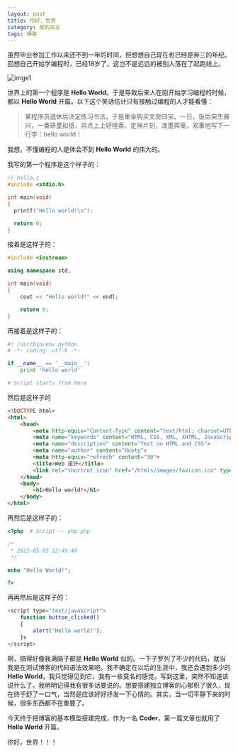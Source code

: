 ```yaml
---
layout: post
title: 你好，世界
category: 我的日志
tags: 博客
---
```


虽然毕业参加工作以来还不到一年的时间，但想想自己现在也已经是奔三的年纪。回想自己开始学编程时，已经18岁了。这岂不是远远的被别人落在了起跑线上。

![imge1](http://7xixhp.com1.z0.glb.clouddn.com/schw.jpg)

世界上的第一个程序是 **Hello World**。于是导致后来人在刚开始学习编程的时候，都以 **Hello World** 开篇。以下这个笑话估计只有接触过编程的人才能看懂：

> 某程序员退休后决定练习书法，于是重金购买文房四宝。一日，饭后突生雅兴，一番研墨拟纸，并点上上好檀香。定神片刻，泼墨挥毫，郑重地写下一行字：hello world！

我想，不懂编程的人是体会不到 **Hello World** 的伟大的。

我写的第一个程序是这个样子的：

```cpp
// hello.c
#include <stdio.h>

int main(void)
{
  printf("Hello world!\n");

  return 0;
}
```

接着是这样子的：

```cpp
#include <iostream>

using namespace std;

int main(void)
{
    cout << "Hello world!" << endl;

    return 0;
}
```

再接着是这样子的：

```python
#! /usr/bin/env python
# -*- coding: utf-8 -*-

if __name__ == '__main__':
    print 'hello world'

# Script starts from here
```

然后是这样子的

```html
<!DOCTYPE html>
<html>
    <head>
        <meta http-equiv="Content-Type" content="text/html; charset=UTF-8">
        <meta name="keywords" content="HTML, CSS, XML, XHTML, JavaScript">
        <meta name="description" content="Test on HTML and CSS">
        <meta name="author" content="Huoty">
        <meta http-equiv="refresh" content="30">
        <title>Web 设计</title>
        <link rel="shortcut icon" href="/htmls/images/favicon.ico" type="image/x-icon" />
    </head>
    <body>
       	<h1>Hello world!</h1>
    </body>
</html>
```

再然后是这样子的：

```php
<?php  # Script -- php.php

/*
 * 2015-05-05 12:49:49
 */

echo "Hello World!";

?>
```

再再然后是这样子的：

```javascript
<script type="text/javascript">
	function button_clicked()
	{
		alert("Hello world!");
	}s
</script>
```

啊，搞得好像我满脑子都是 **Hello World** 似的。一下子罗列了不少的代码，就当我是在测试博客的代码语法效果吧。我不确定在以后的生涯中，我还会遇到多少的 **Hello World**，我只觉得见到它，我有一些莫名的感觉。写到这里，突然不知道该说什么了，我明明记得我有很多话要说的。想要搭建独立博客的心郁积了很久，现在终于舒了一口气，当然是应该好好抒发一下心情的。其实，当一切平静下来的时候，很多东西都不在重要了。

今天终于把博客的基本模型搭建完成，作为一名 **Coder**，第一篇文章也就用了 **Hello World** 开篇。

你好，世界！！！
